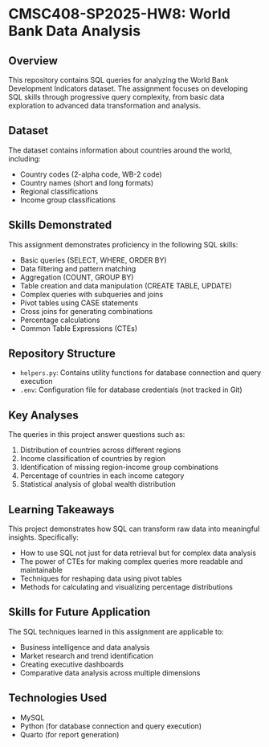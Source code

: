 # CMSC408-SP2025-HW8: World Bank Data Analysis

## Overview
This repository contains SQL queries for analyzing the World Bank Development Indicators dataset. The assignment focuses on developing SQL skills through progressive query complexity, from basic data exploration to advanced data transformation and analysis.

## Dataset
The dataset contains information about countries around the world, including:
- Country codes (2-alpha code, WB-2 code)
- Country names (short and long formats)
- Regional classifications
- Income group classifications

## Skills Demonstrated
This assignment demonstrates proficiency in the following SQL skills:
- Basic queries (SELECT, WHERE, ORDER BY)
- Data filtering and pattern matching
- Aggregation (COUNT, GROUP BY)
- Table creation and data manipulation (CREATE TABLE, UPDATE)
- Complex queries with subqueries and joins
- Pivot tables using CASE statements
- Cross joins for generating combinations
- Percentage calculations
- Common Table Expressions (CTEs)

## Repository Structure
- `helpers.py`: Contains utility functions for database connection and query execution
- `.env`: Configuration file for database credentials (not tracked in Git)

## Key Analyses
The queries in this project answer questions such as:
1. Distribution of countries across different regions
2. Income classification of countries by region
3. Identification of missing region-income group combinations
4. Percentage of countries in each income category
5. Statistical analysis of global wealth distribution

## Learning Takeaways
This project demonstrates how SQL can transform raw data into meaningful insights. Specifically:
- How to use SQL not just for data retrieval but for complex data analysis
- The power of CTEs for making complex queries more readable and maintainable
- Techniques for reshaping data using pivot tables
- Methods for calculating and visualizing percentage distributions

## Skills for Future Application
The SQL techniques learned in this assignment are applicable to:
- Business intelligence and data analysis
- Market research and trend identification
- Creating executive dashboards
- Comparative data analysis across multiple dimensions

## Technologies Used
- MySQL
- Python (for database connection and query execution)
- Quarto (for report generation)